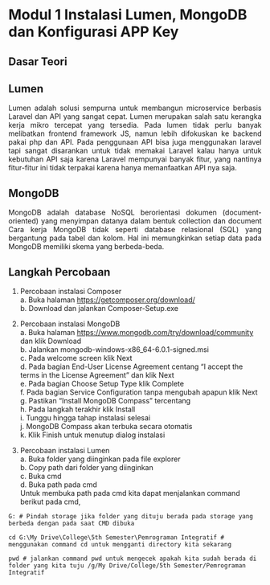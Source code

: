 # Modul 1 Instalasi Lumen, MongoDB dan Konfigurasi APP Key

## Dasar Teori
## Lumen
<p align="justify">Lumen adalah solusi sempurna untuk membangun microservice berbasis Laravel dan API yang sangat cepat. Lumen merupakan salah satu kerangka kerja mikro tercepat yang tersedia. Pada lumen tidak perlu banyak melibatkan frontend framework JS, namun lebih difokuskan ke backend pakai php dan API. Pada penggunaan API bisa juga menggunakan laravel tapi sangat disarankan untuk tidak memakai Laravel kalau hanya untuk kebutuhan API saja karena Laravel mempunyai banyak fitur, yang nantinya fitur-fitur ini tidak terpakai karena hanya memanfaatkan API nya saja.</p>

## MongoDB
<p align="justify">MongoDB adalah database NoSQL berorientasi dokumen (document-oriented) yang menyimpan datanya dalam bentuk collection dan document Cara kerja MongoDB tidak seperti database relasional (SQL) yang bergantung pada tabel dan kolom. Hal ini memungkinkan setiap data pada MongoDB memiliki skema yang berbeda-beda.</p>

## Langkah Percobaan
1. Percobaan instalasi Composer <br>
   a. Buka halaman https://getcomposer.org/download/ <br>
   b. Download dan jalankan Composer-Setup.exe

2. Percobaan instalasi MongoDB <br>
   a. Buka halaman https://www.mongodb.com/try/download/community dan klik Download <br>
   b. Jalankan mongodb-windows-x86_64-6.0.1-signed.msi <br>
   c. Pada welcome screen klik Next <br>
   d. Pada bagian End-User License Agreement centang “I accept the terms in the License Agreement” dan klik Next <br>
   e. Pada bagian Choose Setup Type klik Complete <br>
   f. Pada bagian Service Configuration tanpa mengubah apapun klik Next <br>
   g. Pastikan “Install MongoDB Compass” tercentang <br>
   h. Pada langkah terakhir klik Install <br>
   i. Tunggu hingga tahap instalasi selesai <br>
   j. MongoDB Compass akan terbuka secara otomatis <br>
   k. Klik Finish untuk menutup dialog instalasi

3. Percobaan instalasi Lumen <br>
   a. Buka folder yang diinginkan pada file explorer <br>
   b. Copy path dari folder yang diinginkan <br>
   c. Buka cmd <br>
   d. Buka path pada cmd <br>
Untuk membuka path pada cmd kita dapat menjalankan command berikut pada cmd,
```
G: # Pindah storage jika folder yang dituju berada pada storage yang berbeda dengan pada saat CMD dibuka
```
```
cd G:\My Drive\College\5th Semester\Pemrograman Integratif # menggunakan command cd untuk mengganti directory kita sekarang
```
```
pwd # jalankan command pwd untuk mengecek apakah kita sudah berada di folder yang kita tuju /g/My Drive/College/5th Semester/Pemrograman Integratif
```
<br><br>
